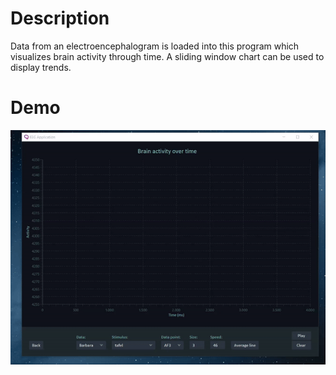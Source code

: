 # Description
Data from an electroencephalogram is loaded into this program which visualizes brain activity through time. A sliding window chart can be used to display trends. 

# Demo
![Demo](https://github.com/JarneVanAerde/EEG/blob/master/EEG/files/demo.gif)
